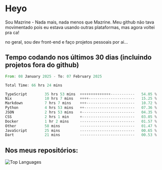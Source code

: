 # Heyo

Sou Mazrine - Nada mais, nada menos que Mazrine.
Meu github não tava movimentado pois eu estava usando outras plataformas, mas agora voltei pra ca!

no geral, sou dev front-end e faço projetos pessoais por ai...


## Tempo codando nos últimos 30 dias (incluindo projetos fora do github)
<!--START_SECTION:waka-->

```rust
From: 08 January 2025 - To: 07 February 2025

Total Time: 66 hrs 24 mins

TypeScript        35 hrs 53 mins  ++++++++++++++-----------   54.05 %
Nix               10 hrs 7 mins   ++++---------------------   15.25 %
Markdown          7 hrs 7 mins    +++----------------------   10.72 %
Python            4 hrs 53 mins   ++-----------------------   07.36 %
JSON              2 hrs 53 mins   +------------------------   04.35 %
CSS               2 hrs 1 min     +------------------------   03.05 %
Docker            1 hr 2 mins     -------------------------   01.57 %
Other             58 mins         -------------------------   01.47 %
JavaScript        25 mins         -------------------------   00.65 %
Dart              21 mins         -------------------------   00.53 %
```

<!--END_SECTION:waka-->

<!--
**Mazrine/Mazrine** is a ✨ _special_ ✨ repository because its `README.md` (this file) appears on your GitHub profile.

Here are some ideas to get you started:

- 🔭 I’m currently working on ...
- 🌱 I’m currently learning ...
- 👯 I’m looking to collaborate on ...
- 🤔 I’m looking for help with ...
- 💬 Ask me about ...
- 📫 How to reach me: ...
- 😄 Pronouns: ...
- ⚡ Fun fact: ...
-->


## Nos meus repositórios:

![Top Languages](https://github-readme-stats.vercel.app/api/top-langs/?username=mazrine&theme=tokyonight&layout=donut&langs_count=10&locale=pt-br)
